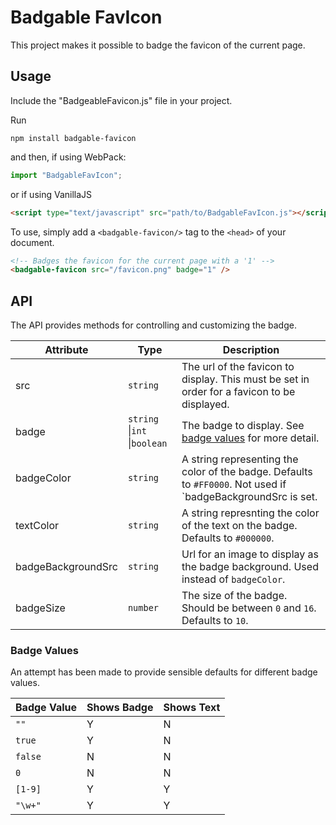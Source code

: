 # Badgable FavIcon

This project makes it possible to badge the favicon of the current page.

## Usage

Include the "BadgeableFavicon.js" file in your project.

Run
```
npm install badgable-favicon
```

and then, if using WebPack:
```js
import "BadgableFavIcon";
```

or if using VanillaJS

```html
<script type="text/javascript" src="path/to/BadgableFavIcon.js"></script>
```

To use, simply add a `<badgable-favicon/>` tag to the `<head>` of your document.

```html
<!-- Badges the favicon for the current page with a '1' -->
<badgable-favicon src="/favicon.png" badge="1" />
```

## API

The API provides methods for controlling and customizing the badge.

| Attribute          | Type       | Description                                                                                                  |
|--------------------|------------|--------------------------------------------------------------------------------------------------------------|
| src                | `string`   | The url of the favicon to display. This must be set in order for a favicon to be displayed.                  |
| badge              | `string` \|`int` \|`boolean`|The badge to display. See [badge values](#badge-values) for more detail.                   |
| badgeColor         | `string`   | A string representing the color of the badge. Defaults to `#FF0000`. Not used if `badgeBackgroundSrc is set. |
| textColor          | `string`   | A string represnting the color of the text on the badge. Defaults to `#000000`.                              |
| badgeBackgroundSrc | `string`   | Url for an image to display as the badge background. Used instead of `badgeColor`.                           |
| badgeSize          | `number`   | The size of the badge. Should be between `0` and `16`. Defaults to `10`.                                     |

### Badge Values

An attempt has been made to provide sensible defaults for different badge values.

| Badge Value | Shows Badge | Shows Text |
|-------------|-------------|------------|
| `""`        | Y           | N          |
| `true`      | Y           | N          |
| `false`     | N           | N          |
| `0`         | N           | N          |
| `[1-9]`     | Y           | Y          |
| `"\w+"`     | Y           | Y          |
